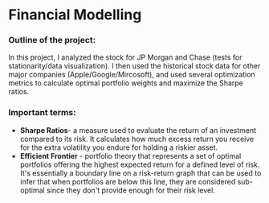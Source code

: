 # Financial Modelling

### Outline of the project:
In this project, I analyzed the stock for JP Morgan and Chase (tests for stationarity/data visualization). 
I then used the historical stock data for other major companies (Apple/Google/Mircosoft), and used several optimization metrics to calculate optimal portfolio weights and maximize the Sharpe ratios.

### Important terms:
- **Sharpe Ratios**- a measure used to evaluate the return of an investment compared to its risk. It calculates how much excess return you receive for the extra volatility you endure for holding a riskier asset.
- **Efficient Frontier** - portfolio theory that represents a set of optimal portfolios offering the highest expected return for a defined level of risk. It's essentially a boundary line on a risk-return graph that can be used to infer that when portfolios are below this line, they are considered sub-optimal since they don't provide enough for their risk level. 
